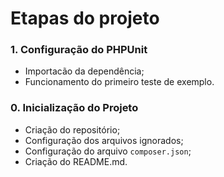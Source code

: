 # Etapas do projeto

### 1. Configuração do PHPUnit

- Importacão da dependência;
- Funcionamento do primeiro teste de exemplo.

### 0. Inicialização do Projeto

- Criação do repositório;
- Configuração dos arquivos ignorados;
- Configuração do arquivo `composer.json`;
- Criação do README.md.
